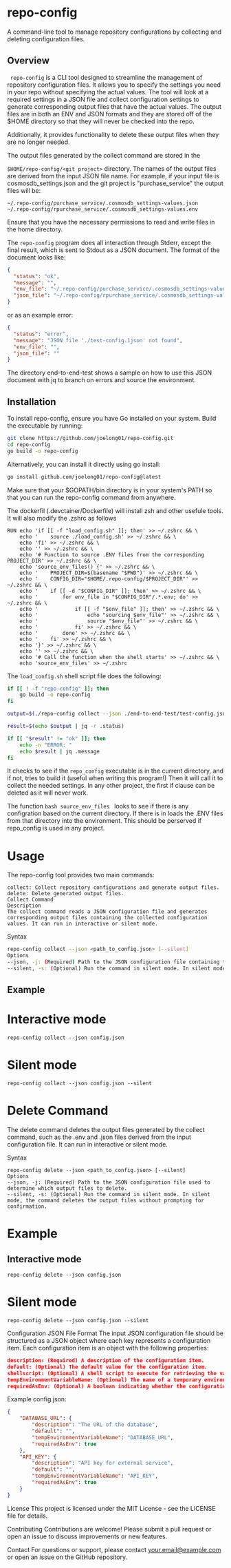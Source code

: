 # repo-config
A command-line tool to manage repository configurations by collecting and deleting configuration files.

## Overview
``` repo-config``` is a CLI tool designed to streamline the management of repository configuration files. It allows you to specify the settings you need in your repo without specifying the actual values.  The tool will look at a required settings in a JSON file and collect configuration settings to generate corresponding output files that have the actual values.  The output files are in both an ENV and JSON formats and they are stored off of the $HOME directory so that they will never be checked into the repo.

Additionally, it provides functionality to delete these output files when they are no longer needed.

The output files generated by the collect command are stored in the 

```$HOME/repo-config/<git project>``` directory.
The names of the output files are derived from the input JSON file name.
For example, if your input file is cosmosdb_settings.json and the git project is "purchase_service" the output files will be:

```~/.repo-config/purchase_service/.cosmosdb_settings-values.json```
```~/.repo-config/rpurchase_service/.cosmosdb_settings-values.env```

Ensure that you have the necessary permissions to read and write files in the home directory.

The ```repo-config``` program does all interaction through Stderr, except the final result, which is sent to Stdout as a JSON document.  The format of the document looks like:
```json
{
  "status": "ok",
  "message": "",
  "env_file": "~/.repo-config/purchase_service/.cosmosdb_settings-values.json",
  "json_file": "~/.repo-config/rpurchase_service/.cosmosdb_settings-values.env"
} 
```
or as an example error:
```json
{
  "status": "error",
  "message": "JSON file './test-config.1json' not found",
  "env_file": "",
  "json_file": ""
} 
```

The directory end-to-end-test shows a sample on how to use this JSON document with jq to branch on errors and source the environment.

## Installation
To install repo-config, ensure you have Go installed on your system. Build the executable by running:

``` bash
git clone https://github.com/joelong01/repo-config.git
cd repo-config
go build -o repo-config
```
Alternatively, you can install it directly using go install:

``` bash
go install github.com/joelong01/repo-config@latest
```
Make sure that your $GOPATH/bin directory is in your system's PATH so that you can run the 
repo-config command from anywhere.

The dockerfil (.devctainer/Dockerfile) will install zsh and other usefule tools.  It will also modify the .zshrc as follows

``` Docker
RUN echo 'if [[ -f "load_config.sh" ]]; then' >> ~/.zshrc && \
    echo '    source ./load_config.sh' >> ~/.zshrc && \
    echo 'fi' >> ~/.zshrc && \
    echo '' >> ~/.zshrc && \
    echo '# Function to source .ENV files from the corresponding PROJECT_DIR' >> ~/.zshrc && \
    echo 'source_env_files() {' >> ~/.zshrc && \
    echo '    PROJECT_DIR=$(basename "$PWD")' >> ~/.zshrc && \
    echo '    CONFIG_DIR="$HOME/.repo-config/$PROJECT_DIR"' >> ~/.zshrc && \
    echo '    if [[ -d "$CONFIG_DIR" ]]; then' >> ~/.zshrc && \
    echo '        for env_file in "$CONFIG_DIR"/.*.env; do' >> ~/.zshrc && \
    echo '            if [[ -f "$env_file" ]]; then' >> ~/.zshrc && \
    echo '                echo "sourcing $env_file"' >> ~/.zshrc && \
    echo '                source "$env_file"' >> ~/.zshrc && \
    echo '            fi' >> ~/.zshrc && \
    echo '        done' >> ~/.zshrc && \
    echo '    fi' >> ~/.zshrc && \
    echo '}' >> ~/.zshrc && \
    echo '' >> ~/.zshrc && \
    echo '# Call the function when the shell starts' >> ~/.zshrc && \
    echo 'source_env_files' >> ~/.zshrc

```
The ```load_config.sh``` shell script file does the following:

``` bash
if [[ ! -f "repo-config" ]]; then
    go build -o repo-config
fi

output=$(./repo-config collect --json ./end-to-end-test/test-config.json --silent)

result=$(echo $output | jq -r .status)

if [[ "$result" != "ok" ]]; then
    echo -n "ERROR: "
    echo $result | jq .message
fi

```
It checks to see if the ```repo_config``` executable is in the current directory, and if not, tries to build it (useful when writing this program!) Then it will call it to collect the needed settings.  In any other project, the first if clause can be deleted as it will never work. 

The function ```bash source_env_files ``` looks to see if there is any configration based on the current directory. If there is in loads the .ENV files from that directory into the environment.  This should be perserved if repo_config is used in any project.

# Usage
The repo-config tool provides two main commands:
``` 
collect: Collect repository configurations and generate output files.
delete: Delete generated output files.
Collect Command
Description
The collect command reads a JSON configuration file and generates corresponding output files containing the collected configuration values. It can run in interactive or silent mode.
```
Syntax
``` bash
repo-config collect --json <path_to_config.json> [--silent]
Options
--json, -j: (Required) Path to the JSON configuration file containing the configuration items.
--silent, -s: (Optional) Run the command in silent mode. In silent mode, the command operates without interactive prompts and uses default values or existing configuration where possible.
```
## Example

# Interactive mode
```
repo-config collect --json config.json
```
# Silent mode
``` 
repo-config collect --json config.json --silent
```

# Delete Command

The delete command deletes the output files generated by the collect command, such as the .env and .json files derived from the input configuration file. It can run in interactive or silent mode.

Syntax
``` 
repo-config delete --json <path_to_config.json> [--silent]
Options
--json, -j: (Required) Path to the JSON configuration file used to determine which output files to delete.
--silent, -s: (Optional) Run the command in silent mode. In silent mode, the command deletes the output files without prompting for confirmation.
``` 
# Example

## Interactive mode
```
repo-config delete --json config.json
```
# Silent mode
```
repo-config delete --json config.json --silent
```
Configuration JSON File Format
The input JSON configuration file should be structured as a JSON object where each key represents a configuration item. Each configuration item is an object with the following properties:
``` json
description: (Required) A description of the configuration item.
default: (Optional) The default value for the configuration item.
shellscript: (Optional) A shell script to execute for retrieving the value.
tempEnvironmentVariableName: (Optional) The name of a temporary environment variable to set.
requiredAsEnv: (Optional) A boolean indicating whether the configuration item is required as an environment variable.
```
Example config.json:
``` json
{
    "DATABASE_URL": {
        "description": "The URL of the database",
        "default": "",
        "tempEnvironmentVariableName": "DATABASE_URL",
        "requiredAsEnv": true
    },
    "API_KEY": {
        "description": "API key for external service",
        "default": "",
        "tempEnvironmentVariableName": "API_KEY",
        "requiredAsEnv": true
    }
}
```


License
This project is licensed under the MIT License - see the LICENSE file for details.

Contributing
Contributions are welcome! Please submit a pull request or open an issue to discuss improvements or new features.

Contact
For questions or support, please contact your.email@example.com or open an issue on the GitHub repository.
